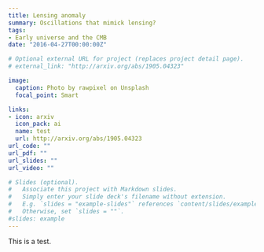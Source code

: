 ```yaml
---
title: Lensing anomaly
summary: Oscillations that mimick lensing?
tags:
- Early universe and the CMB
date: "2016-04-27T00:00:00Z"

# Optional external URL for project (replaces project detail page).
# external_link: "http://arxiv.org/abs/1905.04323"

image:
  caption: Photo by rawpixel on Unsplash
  focal_point: Smart

links:
- icon: arxiv
  icon_pack: ai
  name: test
  url: http://arxiv.org/abs/1905.04323 
url_code: ""
url_pdf: ""
url_slides: ""
url_video: ""

# Slides (optional).
#   Associate this project with Markdown slides.
#   Simply enter your slide deck's filename without extension.
#   E.g. `slides = "example-slides"` references `content/slides/example-slides.md`.
#   Otherwise, set `slides = ""`.
#slides: example
---
```

This is a test.